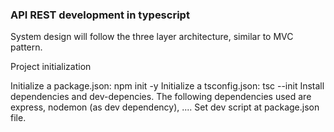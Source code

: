 ### API REST development in typescript

System design will follow the three layer architecture, similar to MVC pattern. 



Project initialization

Initialize a package.json: npm init -y
Initialize a tsconfig.json: tsc --init 
Install dependencies and dev-depencies. 
The following dependencies used are express, nodemon (as dev dependency), ....
Set dev script at package.json file. 

